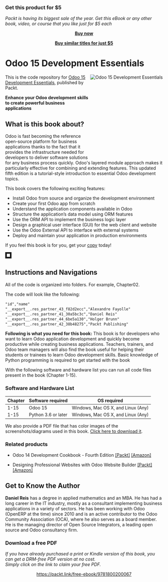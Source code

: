 
### Get this product for $5

<i>Packt is having its biggest sale of the year. Get this eBook or any other book, video, or course that you like just for $5 each</i>


<b><p align='center'>[Buy now](https://packt.link/9781800200067)</p></b>


<b><p align='center'>[Buy similar titles for just $5](https://subscription.packtpub.com/search)</p></b>


# Odoo 15 Development Essentials

<a href="https://www.packtpub.com/product/odoo-15-development-essentials-fifth-edition/9781800200067?utm_source=github&utm_medium=repository&utm_campaign=9781800200067"><img src="https://static.packt-cdn.com/products/9781800200067/cover/smaller" alt="Odoo 15 Development Essentials" height="256px" align="right"></a>

This is the code repository for [Odoo 15 Development Essentials](https://www.packtpub.com/product/odoo-15-development-essentials-fifth-edition/9781800200067?utm_source=github&utm_medium=repository&utm_campaign=9781800200067), published by Packt.

**Enhance your Odoo development skills to create powerful business applications**

## What is this book about?
Odoo is fast becoming the reference open-source platform for business applications thanks to the fact that it provides the infrastructure needed for developers to deliver software solutions for any business process quickly. Odoo's layered module approach makes it particularly effective for combining and extending features. This updated fifth edition is a tutorial-style introduction to essential Odoo development topics. 

This book covers the following exciting features:
* Install Odoo from source and organize the development environment
* Create your first Odoo app from scratch
* Understand the application components available in Odoo
* Structure the application’s data model using ORM features
* Use the ORM API to implement the business logic layer
* Design a graphical user interface (GUI) for the web client and website
* Use the Odoo External API to interface with external systems
* Deploy and maintain your application in production environments

If you feel this book is for you, get your [copy](https://www.amazon.com/dp/1800200064) today!

<a href="https://www.packtpub.com/?utm_source=github&utm_medium=banner&utm_campaign=GitHubBanner"><img src="https://raw.githubusercontent.com/PacktPublishing/GitHub/master/GitHub.png" 
alt="https://www.packtpub.com/" border="5" /></a>

## Instructions and Navigations
All of the code is organized into folders. For example, Chapter02.

The code will look like the following:
```
"id","name"
"__export__.res_partner_43_f82d2ecc","Alexandre Fayolle"
"__export__.res_partner_41_30a5bc3c","Daniel Reis"
"__export__.res_partner_44_6be5a130","Holger Brunn"
"__export__.res_partner_42_38b48275","Packt Publishing"
```

**Following is what you need for this book:**
This book is for developers who want to learn Odoo application development and quickly become productive while creating business applications. Teachers, trainers, and Odoo team managers will also find the book useful for helping their students or trainees to learn Odoo development skills. Basic knowledge of Python programming is required to get started with the book

With the following software and hardware list you can run all code files present in the book (Chapter 1-15).
### Software and Hardware List
| Chapter | Software required | OS required |
| -------- | ------------------------------------ | ----------------------------------- |
| 1-15 | Odoo 15 | Windows, Mac OS X, and Linux (Any) |
| 1-15 | Python 3.6 or later | Windows, Mac OS X, and Linux (Any) |

We also provide a PDF file that has color images of the screenshots/diagrams used in this book. [Click here to download it]( https://static.packt-cdn.com/downloads/9781800200067_ColorImages.pdf).

### Related products
* Odoo 14 Development Cookbook - Fourth Edition [[Packt]](https://www.packtpub.com/product/odoo-14-development-cookbook-fourth-edition/9781800200319?utm_source=github&utm_medium=repository&utm_campaign=9781800200319) [[Amazon]](https://www.amazon.com/dp/1800200315)

* Designing Professional Websites with Odoo Website Builder [[Packt]](https://www.packtpub.com/product/designing-professional-websites-with-odoo-website-builder/9781801078122?utm_source=github&utm_medium=repository&utm_campaign=9781801078122) [[Amazon]](https://www.amazon.com/dp/1801078122)

## Get to Know the Author
**Daniel Reis**
has a degree in applied mathematics and an MBA. He has had a long career in the IT industry, mostly as a consultant implementing business applications in a variety of sectors.
He has been working with Odoo (OpenERP at the time) since 2010 and is an active contributor to the Odoo Community Association (OCA), where he also serves as a board member.
He is the managing director of Open Source Integrators, a leading open source and Odoo consultancy firm.
### Download a free PDF

 <i>If you have already purchased a print or Kindle version of this book, you can get a DRM-free PDF version at no cost.<br>Simply click on the link to claim your free PDF.</i>
<p align="center"> <a href="https://packt.link/free-ebook/9781800200067">https://packt.link/free-ebook/9781800200067 </a> </p>